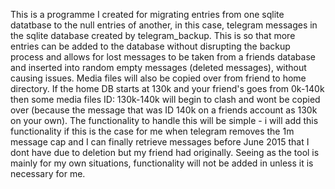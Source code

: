 This is a programme I created for migrating entries from one sqlite datatbase to the null entries of another, in this case, telegram messages in the sqlite database created by telegram_backup. This is so that more entries can be added to the database without disrupting the backup process and allows for lost messages to be taken from a friends database and inserted into random empty messages (deleted messages), without causing issues. Media files will also be copied over from friend to home directory. If the home DB starts at 130k and your friend's goes from 0k-140k then some media files ID: 130k-140k will begin to clash and wont be copied over (because the message that was ID 140k on a friends account as 130k on your own). The functionality to handle this will be simple - i will add this functionality if this is the case for me when telegram removes the 1m message cap and I can finally retrieve messages before June 2015 that I dont have due to deletion but my friend had originally. Seeing as the tool is mainly for my own situations, functionality will not be added in unless it is necessary for me.
